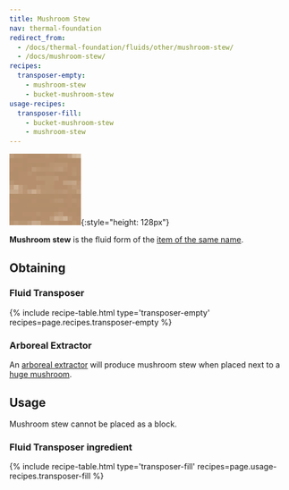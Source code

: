 ```yaml
---
title: Mushroom Stew
nav: thermal-foundation
redirect_from:
  - /docs/thermal-foundation/fluids/other/mushroom-stew/
  - /docs/mushroom-stew/
recipes:
  transposer-empty:
    - mushroom-stew
    - bucket-mushroom-stew
usage-recipes:
  transposer-fill:
    - bucket-mushroom-stew
    - mushroom-stew
---
```


![Mushroom stew](/assets/images/thermal-foundation/mushroom-stew.gif){:style="height: 128px"}


**Mushroom stew** is the fluid form of the [item of the same
name](https://minecraft.gamepedia.com/Mushroom_Stew).


Obtaining
---------

### Fluid Transposer
{% include recipe-table.html type='transposer-empty' recipes=page.recipes.transposer-empty %}

### Arboreal Extractor
An [arboreal extractor](/docs/arboreal-extractor/) will produce mushroom stew
when placed next to a [huge
mushroom](https://minecraft.gamepedia.com/Huge_mushroom).


Usage
-----

Mushroom stew cannot be placed as a block.

### Fluid Transposer ingredient
{% include recipe-table.html type='transposer-fill' recipes=page.usage-recipes.transposer-fill %}
